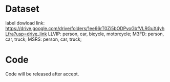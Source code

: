 # Dataset
label dowload link: https://drive.google.com/drive/folders/1ee66rT0Zi5bODPvoGbfVLRGuX4yhLfra?usp=drive_link
LLVIP: person, car, bicycle, motorcycle;
M3FD: person, car, truck;
MSRS: person, car, truck;

# Code
Code will be released after accept.